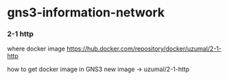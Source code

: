 # gns3-information-network

### 2-1 http
where docker image
https://hub.docker.com/repository/docker/uzumal/2-1-http

how to get docker image in GNS3
new image -> uzumal/2-1-http
